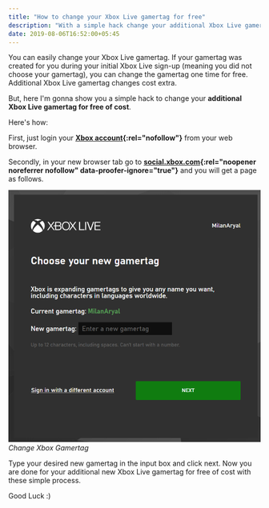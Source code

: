 ```yaml
---
title: "How to change your Xbox Live gamertag for free"
description: "With a simple hack change your additional Xbox Live gamertag for absolutely free of cost."
date: 2019-08-06T16:52:00+05:45
---
```


You can easily change your Xbox Live gamertag. If your gamertag was created for you during your initial Xbox Live sign-up (meaning you did not choose your gamertag), you can change the gamertag one time for free. Additional Xbox Live gamertag changes cost extra.

But, here I'm gonna show you a simple hack to change your **additional Xbox Live gamertag for free of cost**.

Here's how:

First, just login your **[Xbox account](http://www.xbox.com/en-US/live){:rel="nofollow"}** from your web browser.

Secondly, in your new browser tab go to **[social.xbox.com](http://social.xbox.com/en-us/changegamertag){:rel="noopener noreferrer nofollow" data-proofer-ignore="true"}** and you will get a page as follows.

![Change your Xbox Live gamertag for free](/uploads/20190806-change-xbox-gamertag.png)
_Change Xbox Gamertag_

Type your desired new gamertag in the input box and click next. Now you are done for your additional new Xbox Live gamertag for free of cost with these simple process.

Good Luck :)
